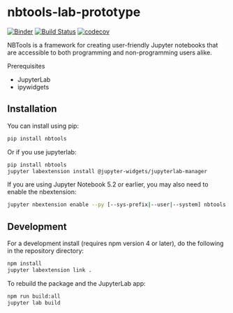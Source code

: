 
# nbtools-lab-prototype

[![Binder](https://beta.mybinder.org/badge.svg)](https://mybinder.org/v2/gh/genepattern/nbtools-lab-prototype/master?urlpath=lab)
[![Build Status](https://travis-ci.org/genepattern/nbtools-lab-prototype.svg?branch=master)](https://travis-ci.org/genepattern/nbtools)
[![codecov](https://codecov.io/gh/genepattern/nbtools-lab-prototype/branch/master/graph/badge.svg)](https://codecov.io/gh/genepattern/nbtools-lab-prototype)


NBTools is a framework for creating user-friendly Jupyter notebooks that are accessible to both programming and non-programming users alike.

Prerequisites

* JupyterLab
* ipywidgets


## Installation

You can install using pip:

```bash
pip install nbtools
```

Or if you use jupyterlab:

```bash
pip install nbtools
jupyter labextension install @jupyter-widgets/jupyterlab-manager
```

If you are using Jupyter Notebook 5.2 or earlier, you may also need to enable
the nbextension:
```bash
jupyter nbextension enable --py [--sys-prefix|--user|--system] nbtools
```

## Development

For a development install (requires npm version 4 or later), do the following in the repository directory:

```bash
npm install
jupyter labextension link .
```

To rebuild the package and the JupyterLab app:

```bash
npm run build:all
jupyter lab build
```
